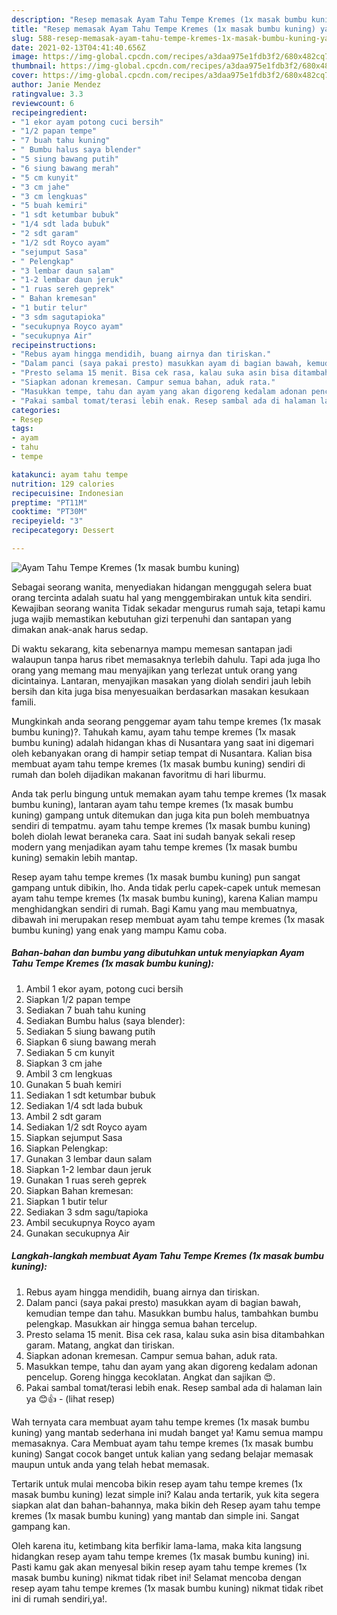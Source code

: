 ```yaml
---
description: "Resep memasak Ayam Tahu Tempe Kremes (1x masak bumbu kuning) yang lezat dan Mudah Dibuat"
title: "Resep memasak Ayam Tahu Tempe Kremes (1x masak bumbu kuning) yang lezat dan Mudah Dibuat"
slug: 588-resep-memasak-ayam-tahu-tempe-kremes-1x-masak-bumbu-kuning-yang-lezat-dan-mudah-dibuat
date: 2021-02-13T04:41:40.656Z
image: https://img-global.cpcdn.com/recipes/a3daa975e1fdb3f2/680x482cq70/ayam-tahu-tempe-kremes-1x-masak-bumbu-kuning-foto-resep-utama.jpg
thumbnail: https://img-global.cpcdn.com/recipes/a3daa975e1fdb3f2/680x482cq70/ayam-tahu-tempe-kremes-1x-masak-bumbu-kuning-foto-resep-utama.jpg
cover: https://img-global.cpcdn.com/recipes/a3daa975e1fdb3f2/680x482cq70/ayam-tahu-tempe-kremes-1x-masak-bumbu-kuning-foto-resep-utama.jpg
author: Janie Mendez
ratingvalue: 3.3
reviewcount: 6
recipeingredient:
- "1 ekor ayam potong cuci bersih"
- "1/2 papan tempe"
- "7 buah tahu kuning"
- " Bumbu halus saya blender"
- "5 siung bawang putih"
- "6 siung bawang merah"
- "5 cm kunyit"
- "3 cm jahe"
- "3 cm lengkuas"
- "5 buah kemiri"
- "1 sdt ketumbar bubuk"
- "1/4 sdt lada bubuk"
- "2 sdt garam"
- "1/2 sdt Royco ayam"
- "sejumput Sasa"
- " Pelengkap"
- "3 lembar daun salam"
- "1-2 lembar daun jeruk"
- "1 ruas sereh geprek"
- " Bahan kremesan"
- "1 butir telur"
- "3 sdm sagutapioka"
- "secukupnya Royco ayam"
- "secukupnya Air"
recipeinstructions:
- "Rebus ayam hingga mendidih, buang airnya dan tiriskan."
- "Dalam panci (saya pakai presto) masukkan ayam di bagian bawah, kemudian tempe dan tahu. Masukkan bumbu halus, tambahkan bumbu pelengkap. Masukkan air hingga semua bahan tercelup."
- "Presto selama 15 menit. Bisa cek rasa, kalau suka asin bisa ditambahkan garam. Matang, angkat dan tiriskan."
- "Siapkan adonan kremesan. Campur semua bahan, aduk rata."
- "Masukkan tempe, tahu dan ayam yang akan digoreng kedalam adonan pencelup. Goreng hingga kecoklatan. Angkat dan sajikan 😍."
- "Pakai sambal tomat/terasi lebih enak. Resep sambal ada di halaman lain ya 😊👍           (lihat resep)"
categories:
- Resep
tags:
- ayam
- tahu
- tempe

katakunci: ayam tahu tempe 
nutrition: 129 calories
recipecuisine: Indonesian
preptime: "PT11M"
cooktime: "PT30M"
recipeyield: "3"
recipecategory: Dessert

---
```



![Ayam Tahu Tempe Kremes (1x masak bumbu kuning)](https://img-global.cpcdn.com/recipes/a3daa975e1fdb3f2/680x482cq70/ayam-tahu-tempe-kremes-1x-masak-bumbu-kuning-foto-resep-utama.jpg)

Sebagai seorang wanita, menyediakan hidangan menggugah selera buat orang tercinta adalah suatu hal yang menggembirakan untuk kita sendiri. Kewajiban seorang  wanita Tidak sekadar mengurus rumah saja, tetapi kamu juga wajib memastikan kebutuhan gizi terpenuhi dan santapan yang dimakan anak-anak harus sedap.

Di waktu  sekarang, kita sebenarnya mampu memesan santapan jadi walaupun tanpa harus ribet memasaknya terlebih dahulu. Tapi ada juga lho orang yang memang mau menyajikan yang terlezat untuk orang yang dicintainya. Lantaran, menyajikan masakan yang diolah sendiri jauh lebih bersih dan kita juga bisa menyesuaikan berdasarkan masakan kesukaan famili. 



Mungkinkah anda seorang penggemar ayam tahu tempe kremes (1x masak bumbu kuning)?. Tahukah kamu, ayam tahu tempe kremes (1x masak bumbu kuning) adalah hidangan khas di Nusantara yang saat ini digemari oleh kebanyakan orang di hampir setiap tempat di Nusantara. Kalian bisa membuat ayam tahu tempe kremes (1x masak bumbu kuning) sendiri di rumah dan boleh dijadikan makanan favoritmu di hari liburmu.

Anda tak perlu bingung untuk memakan ayam tahu tempe kremes (1x masak bumbu kuning), lantaran ayam tahu tempe kremes (1x masak bumbu kuning) gampang untuk ditemukan dan juga kita pun boleh membuatnya sendiri di tempatmu. ayam tahu tempe kremes (1x masak bumbu kuning) boleh diolah lewat beraneka cara. Saat ini sudah banyak sekali resep modern yang menjadikan ayam tahu tempe kremes (1x masak bumbu kuning) semakin lebih mantap.

Resep ayam tahu tempe kremes (1x masak bumbu kuning) pun sangat gampang untuk dibikin, lho. Anda tidak perlu capek-capek untuk memesan ayam tahu tempe kremes (1x masak bumbu kuning), karena Kalian mampu menghidangkan sendiri di rumah. Bagi Kamu yang mau membuatnya, dibawah ini merupakan resep membuat ayam tahu tempe kremes (1x masak bumbu kuning) yang enak yang mampu Kamu coba.

<!--inarticleads1-->

##### Bahan-bahan dan bumbu yang dibutuhkan untuk menyiapkan Ayam Tahu Tempe Kremes (1x masak bumbu kuning):

1. Ambil 1 ekor ayam, potong cuci bersih
1. Siapkan 1/2 papan tempe
1. Sediakan 7 buah tahu kuning
1. Sediakan  Bumbu halus (saya blender):
1. Sediakan 5 siung bawang putih
1. Siapkan 6 siung bawang merah
1. Sediakan 5 cm kunyit
1. Siapkan 3 cm jahe
1. Ambil 3 cm lengkuas
1. Gunakan 5 buah kemiri
1. Sediakan 1 sdt ketumbar bubuk
1. Sediakan 1/4 sdt lada bubuk
1. Ambil 2 sdt garam
1. Sediakan 1/2 sdt Royco ayam
1. Siapkan sejumput Sasa
1. Siapkan  Pelengkap:
1. Gunakan 3 lembar daun salam
1. Siapkan 1-2 lembar daun jeruk
1. Gunakan 1 ruas sereh geprek
1. Siapkan  Bahan kremesan:
1. Siapkan 1 butir telur
1. Sediakan 3 sdm sagu/tapioka
1. Ambil secukupnya Royco ayam
1. Gunakan secukupnya Air




<!--inarticleads2-->

##### Langkah-langkah membuat Ayam Tahu Tempe Kremes (1x masak bumbu kuning):

1. Rebus ayam hingga mendidih, buang airnya dan tiriskan.
1. Dalam panci (saya pakai presto) masukkan ayam di bagian bawah, kemudian tempe dan tahu. Masukkan bumbu halus, tambahkan bumbu pelengkap. Masukkan air hingga semua bahan tercelup.
1. Presto selama 15 menit. Bisa cek rasa, kalau suka asin bisa ditambahkan garam. Matang, angkat dan tiriskan.
1. Siapkan adonan kremesan. Campur semua bahan, aduk rata.
1. Masukkan tempe, tahu dan ayam yang akan digoreng kedalam adonan pencelup. Goreng hingga kecoklatan. Angkat dan sajikan 😍.
1. Pakai sambal tomat/terasi lebih enak. Resep sambal ada di halaman lain ya 😊👍 -           (lihat resep)




Wah ternyata cara membuat ayam tahu tempe kremes (1x masak bumbu kuning) yang mantab sederhana ini mudah banget ya! Kamu semua mampu memasaknya. Cara Membuat ayam tahu tempe kremes (1x masak bumbu kuning) Sangat cocok banget untuk kalian yang sedang belajar memasak maupun untuk anda yang telah hebat memasak.

Tertarik untuk mulai mencoba bikin resep ayam tahu tempe kremes (1x masak bumbu kuning) lezat simple ini? Kalau anda tertarik, yuk kita segera siapkan alat dan bahan-bahannya, maka bikin deh Resep ayam tahu tempe kremes (1x masak bumbu kuning) yang mantab dan simple ini. Sangat gampang kan. 

Oleh karena itu, ketimbang kita berfikir lama-lama, maka kita langsung hidangkan resep ayam tahu tempe kremes (1x masak bumbu kuning) ini. Pasti kamu gak akan menyesal bikin resep ayam tahu tempe kremes (1x masak bumbu kuning) nikmat tidak ribet ini! Selamat mencoba dengan resep ayam tahu tempe kremes (1x masak bumbu kuning) nikmat tidak ribet ini di rumah sendiri,ya!.

